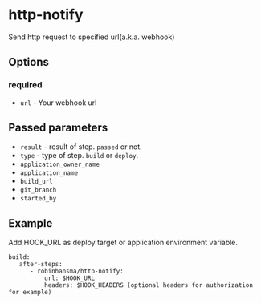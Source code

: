 # http-notify

Send http request to specified url(a.k.a. webhook)

## Options
### required

 * `url` - Your webhook url

## Passed parameters

 * `result` - result of step. `passed` or not.
 * `type` - type of step. `build` or `deploy`.
 * `application_owner_name`
 * `application_name`
 * `build_url`
 * `git_branch`
 * `started_by`

## Example

Add HOOK_URL as deploy target or application environment variable.

    build:
       after-steps:
          - robinhansma/http-notify:
              url: $HOOK_URL
              headers: $HOOK_HEADERS (optional headers for authorization for example)

